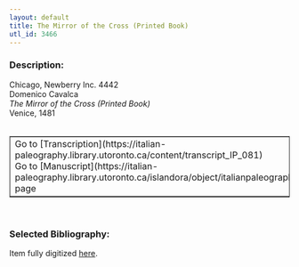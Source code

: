 ```yaml
---
layout: default
title: The Mirror of the Cross (Printed Book)
utl_id: 3466
---
```


### Description:

Chicago, Newberry Inc. 4442<br>
Domenico Cavalca<br>
_The Mirror of the Cross (Printed Book)_<br>
Venice, 1481<br>
 <br>
<table border=""0.5"" cellpadding=""1"" cellspacing=""1"" style=""width: 200px; background-color:#F8F8F8;""><tbody><tr><td>Go to [Transcription](https://italian-paleography.library.utoronto.ca/content/transcript_IP_081)<br>
Go to [Manuscript](https://italian-paleography.library.utoronto.ca/islandora/object/italianpaleography%3AIP_081) page</td></tr></tbody></table> <br>


### Selected Bibliography:

Item fully digitized [here](http://collections.carli.illinois.edu/cdm/ref/collection/nby_dig/id/24849).<br>
 <br>
